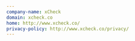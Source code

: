 ```yaml
---
company-name: xCheck
domain: xcheck.co
home: http://www.xcheck.co/
privacy-policy: http://www.xcheck.co/privacy/
---
```




